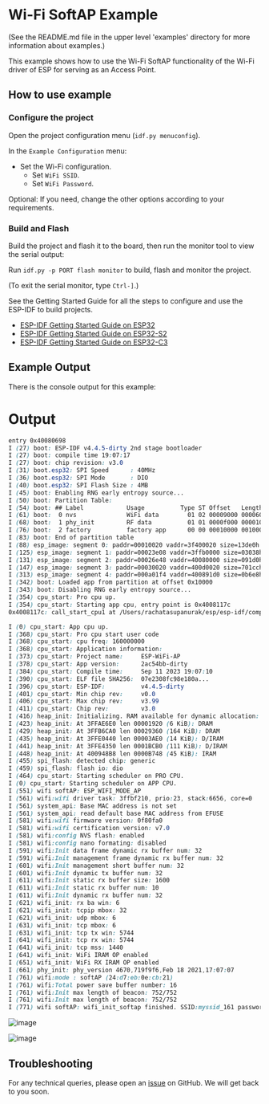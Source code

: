 # Wi-Fi SoftAP Example

(See the README.md file in the upper level 'examples' directory for more information about examples.)

This example shows how to use the Wi-Fi SoftAP functionality of the Wi-Fi driver of ESP for serving as an Access Point.

## How to use example

### Configure the project

Open the project configuration menu (`idf.py menuconfig`). 

In the `Example Configuration` menu:

* Set the Wi-Fi configuration.
    * Set `WiFi SSID`.
    * Set `WiFi Password`.

Optional: If you need, change the other options according to your requirements.

### Build and Flash

Build the project and flash it to the board, then run the monitor tool to view the serial output:

Run `idf.py -p PORT flash monitor` to build, flash and monitor the project.

(To exit the serial monitor, type ``Ctrl-]``.)

See the Getting Started Guide for all the steps to configure and use the ESP-IDF to build projects.

* [ESP-IDF Getting Started Guide on ESP32](https://docs.espressif.com/projects/esp-idf/en/latest/esp32/get-started/index.html)
* [ESP-IDF Getting Started Guide on ESP32-S2](https://docs.espressif.com/projects/esp-idf/en/latest/esp32s2/get-started/index.html)
* [ESP-IDF Getting Started Guide on ESP32-C3](https://docs.espressif.com/projects/esp-idf/en/latest/esp32c3/get-started/index.html)

## Example Output

There is the console output for this example:

# Output
```css
entry 0x40080698
I (27) boot: ESP-IDF v4.4.5-dirty 2nd stage bootloader
I (27) boot: compile time 19:07:17
I (27) boot: chip revision: v3.0
I (31) boot.esp32: SPI Speed      : 40MHz
I (36) boot.esp32: SPI Mode       : DIO
I (40) boot.esp32: SPI Flash Size : 4MB
I (45) boot: Enabling RNG early entropy source...
I (50) boot: Partition Table:
I (54) boot: ## Label            Usage          Type ST Offset   Length
I (61) boot:  0 nvs              WiFi data        01 02 00009000 00006000
I (68) boot:  1 phy_init         RF data          01 01 0000f000 00001000
I (76) boot:  2 factory          factory app      00 00 00010000 00100000
I (83) boot: End of partition table
I (88) esp_image: segment 0: paddr=00010020 vaddr=3f400020 size=13de0h ( 81376) map
I (125) esp_image: segment 1: paddr=00023e08 vaddr=3ffb0000 size=03038h ( 12344) load
I (131) esp_image: segment 2: paddr=00026e48 vaddr=40080000 size=091d0h ( 37328) load
I (147) esp_image: segment 3: paddr=00030020 vaddr=400d0020 size=701cch (459212) map
I (313) esp_image: segment 4: paddr=000a01f4 vaddr=400891d0 size=0b6e8h ( 46824) load
I (342) boot: Loaded app from partition at offset 0x10000
I (343) boot: Disabling RNG early entropy source...
I (354) cpu_start: Pro cpu up.
I (354) cpu_start: Starting app cpu, entry point is 0x4008117c
0x4008117c: call_start_cpu1 at /Users/rachatasupanurak/esp/esp-idf/components/esp_system/port/cpu_start.c:147

I (0) cpu_start: App cpu up.
I (368) cpu_start: Pro cpu start user code
I (368) cpu_start: cpu freq: 160000000
I (368) cpu_start: Application information:
I (373) cpu_start: Project name:     ESP-WiFi-AP
I (378) cpu_start: App version:      2ac54bb-dirty
I (384) cpu_start: Compile time:     Sep 11 2023 19:07:10
I (390) cpu_start: ELF file SHA256:  07e2308fc98e180a...
I (396) cpu_start: ESP-IDF:          v4.4.5-dirty
I (401) cpu_start: Min chip rev:     v0.0
I (406) cpu_start: Max chip rev:     v3.99 
I (411) cpu_start: Chip rev:         v3.0
I (416) heap_init: Initializing. RAM available for dynamic allocation:
I (423) heap_init: At 3FFAE6E0 len 00001920 (6 KiB): DRAM
I (429) heap_init: At 3FFB6CA0 len 00029360 (164 KiB): DRAM
I (435) heap_init: At 3FFE0440 len 00003AE0 (14 KiB): D/IRAM
I (441) heap_init: At 3FFE4350 len 0001BCB0 (111 KiB): D/IRAM
I (448) heap_init: At 400948B8 len 0000B748 (45 KiB): IRAM
I (455) spi_flash: detected chip: generic
I (459) spi_flash: flash io: dio
I (464) cpu_start: Starting scheduler on PRO CPU.
I (0) cpu_start: Starting scheduler on APP CPU.
I (551) wifi softAP: ESP_WIFI_MODE_AP
I (561) wifi:wifi driver task: 3ffbf210, prio:23, stack:6656, core=0
I (561) system_api: Base MAC address is not set
I (561) system_api: read default base MAC address from EFUSE
I (581) wifi:wifi firmware version: 0f80fa0
I (581) wifi:wifi certification version: v7.0
I (581) wifi:config NVS flash: enabled
I (581) wifi:config nano formating: disabled
I (591) wifi:Init data frame dynamic rx buffer num: 32
I (591) wifi:Init management frame dynamic rx buffer num: 32
I (601) wifi:Init management short buffer num: 32
I (601) wifi:Init dynamic tx buffer num: 32
I (611) wifi:Init static rx buffer size: 1600
I (611) wifi:Init static rx buffer num: 10
I (611) wifi:Init dynamic rx buffer num: 32
I (621) wifi_init: rx ba win: 6
I (621) wifi_init: tcpip mbox: 32
I (621) wifi_init: udp mbox: 6
I (631) wifi_init: tcp mbox: 6
I (631) wifi_init: tcp tx win: 5744
I (641) wifi_init: tcp rx win: 5744
I (641) wifi_init: tcp mss: 1440
I (641) wifi_init: WiFi IRAM OP enabled
I (651) wifi_init: WiFi RX IRAM OP enabled
I (661) phy_init: phy_version 4670,719f9f6,Feb 18 2021,17:07:07
I (761) wifi:mode : softAP (24:d7:eb:0e:cb:21)
I (761) wifi:Total power save buffer number: 16
I (761) wifi:Init max length of beacon: 752/752
I (761) wifi:Init max length of beacon: 752/752
I (771) wifi softAP: wifi_init_softap finished. SSID:myssid_161 password:64030161 channel:1
```

![image](https://github.com/RachataS/ESP-WiFi-AP/assets/115066261/25fbe883-463b-4052-8899-fc3adc8aa4a2)


![image](https://github.com/RachataS/ESP-WiFi-AP/assets/115066261/be05bda8-b4ee-421c-aae9-d1312fa8f2fd)


## Troubleshooting

For any technical queries, please open an [issue](https://github.com/espressif/esp-idf/issues) on GitHub. We will get back to you soon.
